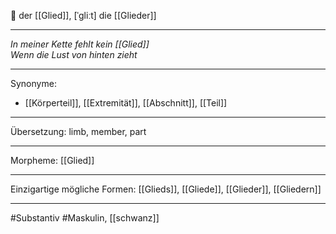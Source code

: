 🔵 der [[Glied]], [ˈɡliːt]
die [[Glieder]]


---
*In meiner Kette fehlt kein [[Glied]]*  
*Wenn die Lust von hinten zieht*

---
Synonyme:
- [[Körperteil]], [[Extremität]], [[Abschnitt]], [[Teil]]

---
Übersetzung: limb, member, part

---
Morpheme:
[[Glied]]

---
Einzigartige mögliche Formen: [[Glieds]], [[Gliede]], [[Glieder]], [[Gliedern]]

---
#Substantiv #Maskulin, [[schwanz]]